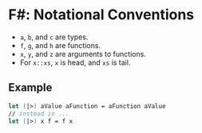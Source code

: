 # F\#: Notational Conventions

- `a`, `b`, and `c` are types.
- `f`, `g`, and `h` are functions.
- `x`, `y`, and `z` are arguments to functions.
- For `x::xs`, `x` is head, and `xs` is tail.

## Example

```fsharp
let (|>) aValue aFunction = aFunction aValue
// instead is ...
let (|>) x f = f x
```
